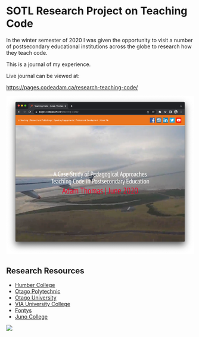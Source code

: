 # SOTL Research Project on Teaching Code

In the winter semester of 2020 I was given the opportunity to visit a number of postsecondary educational institutions across the globe to research how they teach code.

This is a journal of my experience.

Live journal can be viewed at:

https://pages.codeadam.ca/research-teaching-code/

![Teaching Pedagogies](https://github.com/codeadamca/codeadam-teaching-code/blob/main/screenshot-pedagogies.png?raw=true)

## Research Resources

* [Humber College](https://humber.ca/)
* [Otago Polytechnic](https://www.op.ac.nz/)
* [Otago University](https://www.otago.ac.nz/)
* [VIA University College](https://en.via.dk/)
* [Fontys](https://fontys.edu/)
* [Juno College](https://junocollege.com/)

<a href="https://codeadam.ca">
<img src="https://codeadam.ca/images/code-block.png" width="100">
</a>
